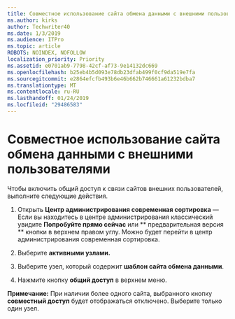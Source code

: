 ```yaml
---
title: Совместное использование сайта обмена данными с внешними пользователями
ms.author: kirks
author: Techwriter40
ms.date: 1/3/2019
ms.audience: ITPro
ms.topic: article
ROBOTS: NOINDEX, NOFOLLOW
localization_priority: Priority
ms.assetid: e0701ab9-7798-42cf-af73-9e14132dc669
ms.openlocfilehash: b25eb4b5d093e78db23dfab499f0cf9da519e7fa
ms.sourcegitcommit: e2864efcfb493b6e46b662b746661a61232bdba7
ms.translationtype: MT
ms.contentlocale: ru-RU
ms.lasthandoff: 01/24/2019
ms.locfileid: "29486583"
---
```

# <a name="share-a-communication-site-with-external-users"></a>Совместное использование сайта обмена данными с внешними пользователями

Чтобы включить общий доступ к связи сайтов внешних пользователей, выполните следующие действия. 
  
1. Открыть **Центр администрирования современная сортировка** — Если вы находитесь в центре администрирования классический увидите **Попробуйте прямо сейчас** или ** предварительная версия ** кнопки в верхнем правом углу. Можно будет перейти в центр администрирования современная сортировка. 
  
2. Выберите **активными узлами.**
  
3. Выберите узел, который содержит **шаблон сайта обмена данными**. 
  
4. Нажмите кнопку **общий доступ** в верхнем меню. 
  
 **Примечание:** При наличии более одного сайта, выбранного кнопку **совместный доступ** будет отображаться отключено. Выберите только один узел. 
  

